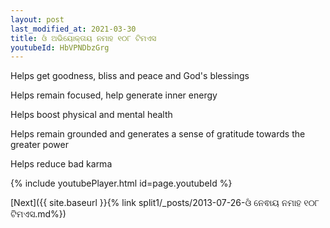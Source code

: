 ```yaml
---
layout: post
last_modified_at: 2021-03-30
title: ଓଁ ଅଭିୟୋକ୍ତାୟ ନମାହ ୧୦୮ ଟିମଏସ
youtubeId: HbVPNDbzGrg
---
```

 
 
Helps get goodness, bliss and peace and God's blessings
 
Helps remain focused, help generate inner energy 
 
Helps boost physical and mental health 
 
Helps remain grounded and generates a sense of gratitude towards the greater power 
 
Helps reduce bad karma
 
 
 
 


{% include youtubePlayer.html id=page.youtubeId %}
 
[Next]({{ site.baseurl }}{% link  split1/_posts/2013-07-26-ଓଁ ନେଵାୟ ନମାହ ୧୦୮ ଟିମଏସ.md%})
 
